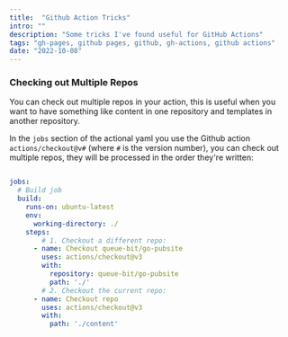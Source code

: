 ```yaml
---
title:  "Github Action Tricks"
intro: ""
description: "Some tricks I've found useful for GitHub Actions"
tags: "gh-pages, github pages, github, gh-actions, github actions"
date: "2022-10-08"
---
```


### Checking out Multiple Repos

You can check out multiple repos in your action, this is useful when you want to have something like content in one repository and templates in another repository.

In the `jobs` section of the actional yaml you use the Github action `actions/checkout@v#` (where `#` is the version number), you can check out multiple repos, they will be processed in the order they're written:

```yaml

jobs:
  # Build job
  build:
    runs-on: ubuntu-latest
    env:
      working-directory: ./
    steps:
        # 1. Checkout a different repo:
      - name: Checkout queue-bit/go-pubsite
        uses: actions/checkout@v3
        with:
          repository: queue-bit/go-pubsite
          path: './'
        # 2. Checkout the current repo:
      - name: Checkout repo
        uses: actions/checkout@v3
        with:
          path: './content'

```
